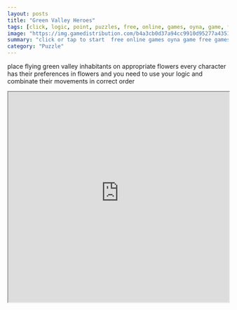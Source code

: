 ```yaml
---
layout: posts
title: "Green Valley Heroes"
tags: [click, logic, point, puzzles, free, online, games, oyna, game, free, games, play, play, games]
image: "https://img.gamedistribution.com/b4a3cb0d37a94cc9910d95277a435199.jpg"
summary: "click or tap to start  free online games oyna game free games play play games"
category: "Puzzle"
---
```


place flying green valley inhabitants on appropriate flowers every character has their preferences in flowers and you need to use your logic and combinate their movements in correct order

<iframe width="100%" height="480px;" src="https://html5.gamedistribution.com/b4a3cb0d37a94cc9910d95277a435199/"></iframe>